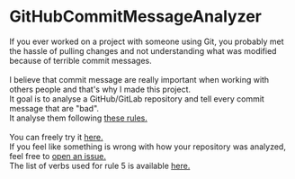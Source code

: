 # GitHubCommitMessageAnalyzer
If you ever worked on a project with someone using Git, you probably met the hassle of pulling changes and not understanding what was modified because of terrible commit messages.<br/><br/>
I believe that commit message are really important when working with others people and that's why I made this project.<br/>
It goal is to analyse a GitHub/GitLab repository and tell every commit message that are "bad".<br/>
It analyse them following [these rules.](https://chris.beams.io/posts/git-commit/)<br/><br/>
You can freely try it [here.](https://commits.zirk.eu/)<br/>
If you feel like something is wrong with how your repository was analyzed, feel free to [open an issue.](https://github.com/Xwilarg/CommitMessageAnalyzer/issues)<br/>
The list of verbs used for rule 5 is available [here.](https://files.zirk.eu/commits.zirk.eu/verbs.txt)
